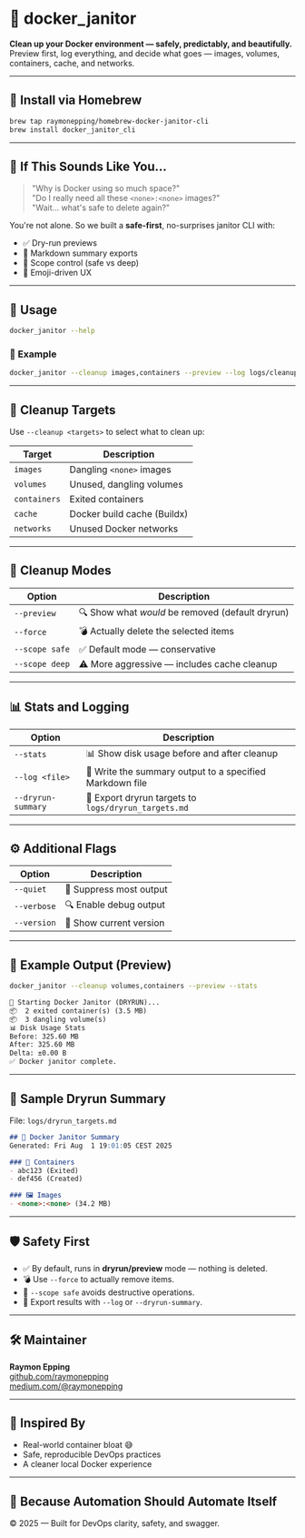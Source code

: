 # 🧼 docker_janitor

**Clean up your Docker environment — safely, predictably, and beautifully.**  
Preview first, log everything, and decide what goes — images, volumes, containers, cache, and networks.

---

## 🚀 Install via Homebrew

```bash
brew tap raymonepping/homebrew-docker-janitor-cli
brew install docker_janitor_cli
```

---

## 🧪 If This Sounds Like You...

> "Why is Docker using so much space?"  
> "Do I really need all these `<none>:<none>` images?"  
> "Wait… what's safe to delete again?"

You're not alone. So we built a **safe-first**, no-surprises janitor CLI with:

- ✅ Dry-run previews  
- 📁 Markdown summary exports  
- 🎯 Scope control (safe vs deep)  
- 🧠 Emoji-driven UX  

---

## 📖 Usage

```bash
docker_janitor --help
```

### 🔧 Example

```bash
docker_janitor --cleanup images,containers --preview --log logs/cleanup_summary.md --stats
```

---

## 🎯 Cleanup Targets

Use `--cleanup <targets>` to select what to clean up:

| Target      | Description                  |
|-------------|------------------------------|
| `images`    | Dangling `<none>` images     |
| `volumes`   | Unused, dangling volumes     |
| `containers`| Exited containers            |
| `cache`     | Docker build cache (Buildx)  |
| `networks`  | Unused Docker networks       |

---

## 🧼 Cleanup Modes

| Option         | Description                                      |
|----------------|--------------------------------------------------|
| `--preview`    | 🔍 Show what *would* be removed (default dryrun) |
| `--force`      | 💣 Actually delete the selected items            |
| `--scope safe` | ✅ Default mode — conservative                   |
| `--scope deep` | ⚠️  More aggressive — includes cache cleanup     |

---

## 📊 Stats and Logging

| Option              | Description                                               |
|---------------------|-----------------------------------------------------------|
| `--stats`           | 📊 Show disk usage before and after cleanup               |
| `--log <file>`      | 📝 Write the summary output to a specified Markdown file  |
| `--dryrun-summary`  | 📁 Export dryrun targets to `logs/dryrun_targets.md`      |

---

## ⚙️ Additional Flags

| Option        | Description              |
|---------------|--------------------------|
| `--quiet`     | 🤫 Suppress most output  |
| `--verbose`   | 🔍 Enable debug output   |
| `--version`   | 🔢 Show current version  |

---

## 🧾 Example Output (Preview)

```bash
docker_janitor --cleanup volumes,containers --preview --stats
```

```txt
🧼 Starting Docker Janitor (DRYRUN)...
📦  2 exited container(s) (3.5 MB)
📦  3 dangling volume(s)
📊 Disk Usage Stats
Before: 325.60 MB
After: 325.60 MB
Delta: ±0.00 B
✅ Docker janitor complete.
```

---

## 📁 Sample Dryrun Summary

File: `logs/dryrun_targets.md`

```md
## 🧼 Docker Janitor Summary
Generated: Fri Aug  1 19:01:05 CEST 2025

### 🧱 Containers
- abc123 (Exited)
- def456 (Created)

### 🖼️ Images
- <none>:<none> (34.2 MB)
```

---

## 🛡️ Safety First

- ✅ By default, runs in **dryrun/preview** mode — nothing is deleted.
- 💣 Use `--force` to actually remove items.
- 🧼 `--scope safe` avoids destructive operations.
- 📝 Export results with `--log` or `--dryrun-summary`.

---

## 🛠 Maintainer

**Raymon Epping**  
[github.com/raymonepping](https://github.com/raymonepping)  
[medium.com/@raymonepping](https://medium.com/@raymonepping)

---

## 💬 Inspired By

- Real-world container bloat 😅  
- Safe, reproducible DevOps practices  
- A cleaner local Docker experience  

---

## 🧠 Because Automation Should Automate Itself

© 2025 — Built for DevOps clarity, safety, and swagger.